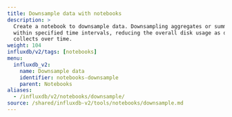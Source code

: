 ```yaml
---
title: Downsample data with notebooks
description: >
  Create a notebook to downsample data. Downsampling aggregates or summarizes data
  within specified time intervals, reducing the overall disk usage as data
  collects over time.
weight: 104
influxdb/v2/tags: [notebooks]
menu:
  influxdb_v2:
    name: Downsample data
    identifier: notebooks-downsample
    parent: Notebooks
aliases:
  - /influxdb/v2/notebooks/downsample/
source: /shared/influxdb-v2/tools/notebooks/downsample.md
---
```


<!-- The content for this file is located at
// SOURCE content/shared/influxdb-v2/tools/notebooks/downsample.md -->
